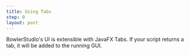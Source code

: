 ```yaml
---
title: Using Tabs
step: 0
layout: post
---
```


BowlerStudio's UI is extensible with JavaFX Tabs. If your script returns a tab, it will be added to the running GUI. 

<script src="https://gist.github.com/madhephaestus/a3bf40807728ed83dd99.js"></script>
